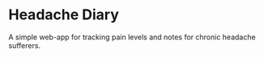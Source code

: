 # Headache Diary

A simple web-app for tracking pain levels and notes for chronic headache sufferers.